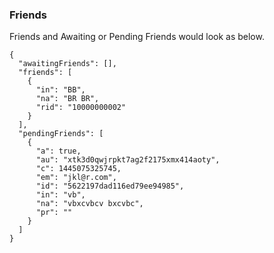 ### Friends
 
Friends and Awaiting or Pending Friends would look as below.  

    {
      "awaitingFriends": [],
      "friends": [
        {
          "in": "BB",
          "na": "BR BR",
          "rid": "10000000002"
        }
      ],
      "pendingFriends": [
        {
          "a": true,
          "au": "xtk3d0qwjrpkt7ag2f2175xmx414aoty",
          "c": 1445075325745,
          "em": "jkl@r.com",
          "id": "5622197dad116ed79ee94985",
          "in": "vb",
          "na": "vbxcvbcv bxcvbc",
          "pr": ""
        }
      ]
    }
